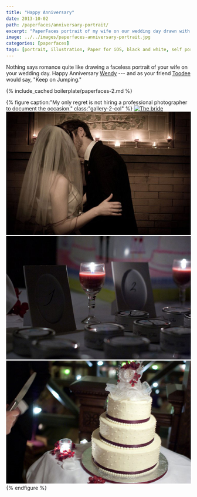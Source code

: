 ```yaml
---
title: "Happy Anniversary"
date: 2013-10-02
path: /paperfaces/anniversary-portrait/
excerpt: "PaperFaces portrait of my wife on our wedding day drawn with Paper for iOS on an iPad."
image: ../../images/paperfaces-anniversary-portrait.jpg
categories: [paperfaces]
tags: [portrait, illustration, Paper for iOS, black and white, self portrait, beard]
---
```


Nothing says romance quite like drawing a faceless portrait of your wife on your wedding day. Happy Anniversary [Wendy](https://2littlerosebuds.com) --- and as your friend [Toodee](http://uncyclopedia.wikia.com/wiki/Yo_Gabba_Gabba!) would say, "Keep on Jumping."

{% include_cached boilerplate/paperfaces-2.md %}

{% figure caption:"My only regret is not hiring a professional photographer to document the occasion." class:"gallery-2-col" %}
[![The bride](../../images/roycroft-wedding-1.jpg)](../../images/roycroft-wedding-1-lg.jpg)
[![Kissing](../../images/roycroft-wedding-2.jpg)](../../images/roycroft-wedding-2.jpg)
[![Wedding tea favors](../../images/roycroft-wedding-3.jpg)](../../images/roycroft-wedding-3.jpg)
[![Cutting the vegan cake](../../images/roycroft-wedding-4.jpg)](../../images/roycroft-wedding-4.jpg)
{% endfigure %}
